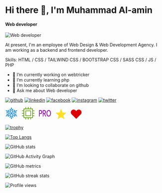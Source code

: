 # Hi there 👋, I'm Muhammad Al-amin 
#### Web developer 
![Web developer ](https://images.unsplash.com/photo-1623479322729-28b25c16b011?ixlib=rb-1.2.1&ixid=MnwxMjA3fDB8MHxwaG90by1wYWdlfHx8fGVufDB8fHx8&auto=format&fit=crop&w=1170&q=80)

At present, I'm an employee of Web Design & Web Development Agency. I am working as a backend and frontend developer.

Skills:  HTML / CSS / TAILWIND CSS / BOOTSTRAP CSS / SASS CSS / JS / PHP

- 🔭 I’m currently working on webtricker 
- 🌱 I’m currently learning php 
- 👯 I’m looking to collaborate on github 
- 💬 Ask me about Web developer  


[<img src='https://cdn.jsdelivr.net/npm/simple-icons@3.0.1/icons/github.svg' alt='github' height='40'>](https://github.com/muhammadalamin23)  [<img src='https://cdn.jsdelivr.net/npm/simple-icons@3.0.1/icons/linkedin.svg' alt='linkedin' height='40'>](https://www.linkedin.com/in/muhammad-al-amin-b59653205/)  [<img src='https://cdn.jsdelivr.net/npm/simple-icons@3.0.1/icons/facebook.svg' alt='facebook' height='40'>](https://www.facebook.com/muhammad1254)  [<img src='https://cdn.jsdelivr.net/npm/simple-icons@3.0.1/icons/instagram.svg' alt='instagram' height='40'>](https://www.instagram.com/alamin24034/)  [<img src='https://cdn.jsdelivr.net/npm/simple-icons@3.0.1/icons/twitter.svg' alt='twitter' height='40'>](https://twitter.com/Muhamma06049143)  

<a href='https://archiveprogram.github.com/'><img src='https://raw.githubusercontent.com/acervenky/animated-github-badges/master/assets/acbadge.gif' width='40' height='40'></a> <a href='https://docs.github.com/en/developers'><img src='https://raw.githubusercontent.com/acervenky/animated-github-badges/master/assets/devbadge.gif' width='40' height='40'></a> <a href='https://github.com/pricing'><img src='https://raw.githubusercontent.com/acervenky/animated-github-badges/master/assets/pro.gif' width='40' height='40'></a> <a href='https://stars.github.com/'><img src='https://raw.githubusercontent.com/acervenky/animated-github-badges/master/assets/starbadge.gif' width='35' height='35'></a> <a href='https://docs.github.com/en/github/supporting-the-open-source-community-with-github-sponsors'><img src='https://raw.githubusercontent.com/acervenky/animated-github-badges/master/assets/sponsorbadge.gif' width='35' height='35'></a> 

[![trophy](https://github-profile-trophy.vercel.app/?username=muhammadalamin23)](https://github.com/ryo-ma/github-profile-trophy)

[![Top Langs](https://github-readme-stats.vercel.app/api/top-langs/?username=muhammadalamin23)](https://github.com/anuraghazra/github-readme-stats)

![GitHub stats](https://github-readme-stats.vercel.app/api?username=muhammadalamin23&show_icons=true)  

![GitHub Activity Graph](https://activity-graph.herokuapp.com/graph?username=muhammadalamin23)  

![GitHub metrics](https://metrics.lecoq.io/muhammadalamin23)  

![GitHub streak stats](https://github-readme-streak-stats.herokuapp.com/?user=muhammadalamin23)  

![Profile views](https://gpvc.arturio.dev/muhammadalamin23)  
